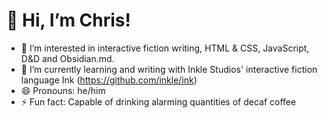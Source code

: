 # 👋 Hi, I’m Chris!
- 👀 I’m interested in interactive fiction writing, HTML & CSS, JavaScript, D&D and Obsidian.md.
- 🌱 I’m currently learning and writing with Inkle Studios' interactive fiction language Ink (https://github.com/inkle/ink)
- 😄 Pronouns: he/him
- ⚡ Fun fact: Capable of drinking alarming quantities of decaf coffee
